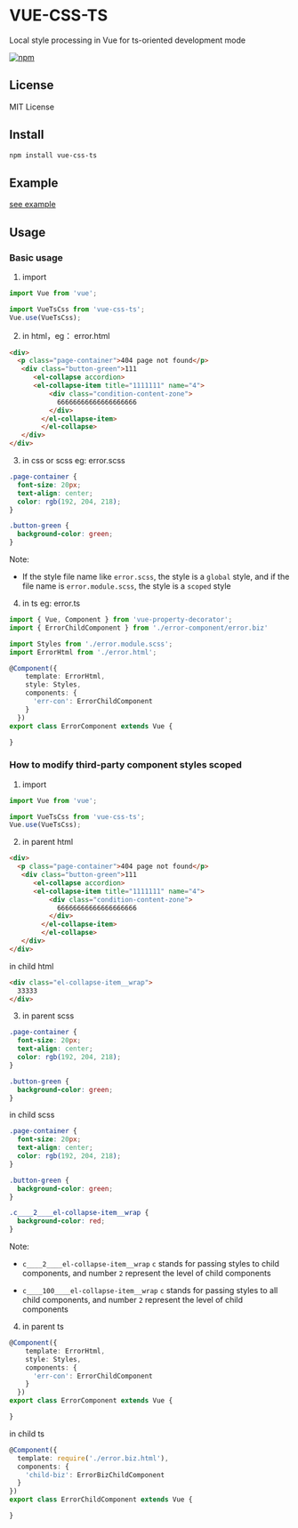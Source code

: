 # VUE-CSS-TS
Local style processing in Vue for ts-oriented development mode

[![npm](https://img.shields.io/npm/v/npm.svg)](https://www.npmjs.com/package/vue-css-ts)

## License
MIT License

## Install

```bash
npm install vue-css-ts
```
## Example
[see example](https://github.com/numsg/vue-seed)

## Usage

### Basic usage
1. import
```ts
import Vue from 'vue';

import VueTsCss from 'vue-css-ts';
Vue.use(VueTsCss);
```
2. in html，eg： error.html
```html
<div>
  <p class="page-container">404 page not found</p>
   <div class="button-green">111
      <el-collapse accordion>
      <el-collapse-item title="1111111" name="4">
          <div class="condition-content-zone">
            66666666666666666666
          </div>
        </el-collapse-item>
        </el-collapse>
   </div>
</div>
```
3. in css or scss eg: error.scss
``` css
.page-container {
  font-size: 20px;
  text-align: center;
  color: rgb(192, 204, 218);
}

.button-green {  
  background-color: green;  
}
```

Note:

* If the style file name like `error.scss`, the style is a `global` style, and if the file name is `error.module.scss`, the style is a `scoped` style

4. in ts eg: error.ts
```ts
import { Vue, Component } from 'vue-property-decorator';
import { ErrorChildComponent } from './error-component/error.biz'

import Styles from './error.module.scss';
import ErrorHtml from './error.html';

@Component({
    template: ErrorHtml,
    style: Styles,
    components: {
      'err-con': ErrorChildComponent
    }
  })
export class ErrorComponent extends Vue {

}
```

### How to modify third-party component styles scoped

1. import
```ts
import Vue from 'vue';

import VueTsCss from 'vue-css-ts';
Vue.use(VueTsCss);
```
2. in parent html
```html
<div>
  <p class="page-container">404 page not found</p>
   <div class="button-green">111
      <el-collapse accordion>
      <el-collapse-item title="1111111" name="4">
          <div class="condition-content-zone">
            66666666666666666666
          </div>
        </el-collapse-item>
        </el-collapse>
   </div>
</div>
```
in child html
``` html
<div class="el-collapse-item__wrap">
  33333
</div>
```
3. in parent scss
``` css
.page-container {
  font-size: 20px;
  text-align: center;
  color: rgb(192, 204, 218);
}

.button-green {  
  background-color: green;  
}
```
in child scss
```scss
.page-container {
  font-size: 20px;
  text-align: center;
  color: rgb(192, 204, 218);
}

.button-green {  
  background-color: green;  
}

.c____2____el-collapse-item__wrap {
  background-color: red;  
}
```
Note:

* `c____2____el-collapse-item__wrap` `c` stands for passing styles to child components, and number `2` represent the level of child components

* `c____100____el-collapse-item__wrap` `c` stands for passing styles to all child components, and number `2` represent the level of child components

4. in parent ts
``` ts
@Component({
    template: ErrorHtml,
    style: Styles,
    components: {
      'err-con': ErrorChildComponent
    }
  })
export class ErrorComponent extends Vue {

}
```
in child ts
``` ts
@Component({
  template: require('./error.biz.html'),
  components: {
    'child-biz': ErrorBizChildComponent
  }
})
export class ErrorChildComponent extends Vue {

}
```
